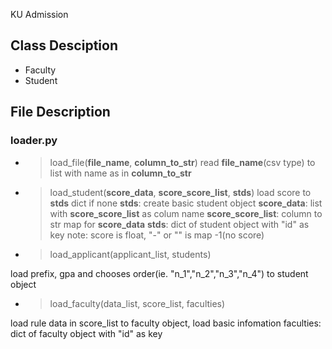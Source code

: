 KU Admission

## Class Desciption

- Faculty
- Student

## File Description

### loader.py

- > load_file(**file_name**, **column_to_str**)
read **file_name**(csv type) to list with name as in **column_to_str** 

- > load_student(**score_data**, **score_score_list**, **stds**)
load score to **stds** dict if none **stds**: create basic student object
**score_data**: list with **score_score_list** as colum name
**score_score_list**: column to str map for **score_data**
**stds**: dict of student object with "id" as key
note: score is float, "-" or "" is map -1(no score)

- > load_applicant(applicant_list, students)

load prefix, gpa and chooses order(ie. "n_1","n_2","n_3","n_4") to student object

- > load_faculty(data_list, score_list, faculties)

load rule data in score_list to faculty object, load basic infomation
faculties: dict of faculty object with "id" as key
